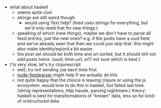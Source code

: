 * what about haskell
    - seems quite cool
    - strings are still weird though
        * would using Text help? (feed uses strings for everything, but
          we'd only need that for new things.)
    - speaking of which (new things), maybe we don't have to parse
        all feed entries, just the new ones? e.g. if the posts have a
        uuid field and we've already seen that then we could just skip
        that. this might also make identity/eq/ord a bit easier.
    * the post set should be both time and url sorted, but it should
      still not add posts twice. (uuid, time+url, url? not sure which is
      best.)
* t'is very slow, let's try clojurescript
    - well, try not sending `2mb` each time first
    - [node-feedparser](https://github.com/danmactough/node-feedparser)
        might help if we actually do this
    - not quite happy that the choice is leaving clojure or using
        the js ecosystem. would love to do this in haskell, but
        failed last time. (string representations, http hassle,
        parsing nightmare.) theory: haskell is best for transformations
        of "known" data, less so for kind-of unstructured data.
